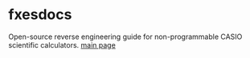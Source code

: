 # fxesdocs
Open-source reverse engineering guide for non-programmable CASIO scientific calculators.
[main page](https://fxesdev.github.io/docs/README.md)

